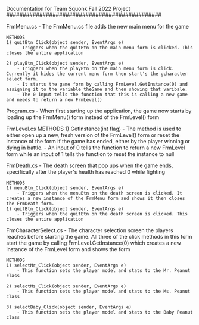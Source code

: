Documentation for Team Squonk Fall 2022 Project
###############################################

FrmMenu.cs
    - The FrmMenu.cs file adds the new main menu for the game

    METHODS
    1) quitBtn_Click(object sender, EventArgs e)
        - Triggers when the quitBtn on the main menu form is clicked. This closes the entire application

    2) playBtn_Click(object sender, EventArgs e)
        - Triggers when the playBtn on the main menu form is click. Currently it hides the current menu form then start's the gcharacter select form.
        - It starts the game form by calling FrmLevel.GetInstance(0) and assigning it to the variable theGame and then showing that varibale.
        - The 0 input tells the function that this is calling a new game and needs to return a new FrmLevel()

Program.cs
    - When first starting up the application, the game now starts by loading up the FrmMenu() form instead of the FrmLevel() form

FrmLevel.cs
    METHODS
    1) GetInstance(int flag)
        - The method is used to either open up a new, fresh version of the FrmLevel() form or reset the instance of the form if the game has ended, either by the player winning or dying in battle. 
        - An input of 0 tells the function to return a new FrmLevel form while an input of 1 tells the function to reset the instance to null

FrmDeath.cs
    - The death screen that pop ups when the game ends, specifically after the player's health has reached 0 while fighting

    METHODS
    1) menuBtn_Click(object sender, EventArgs e)
        - Triggers when the menuBtn on the death screen is clicked. It creates a new instance of the FrmMenu form and shows it then closes the FrmDeath form.
    1) quitBtn_Click(object sender, EventArgs e)
        - Triggers when the quitBtn on the death screen is clicked. This closes the entire application

FrmCharacterSelect.cs
    - The character selection screen the players reaches before starting the game. All three of the click methods in this form start the game by calling FrmLevel.GetInstance(0) which creates a new instance of the FrmLevel form and shows the form

    METHODS
    1) selectMr_Click(object sender, EventArgs e)
        - This function sets the player model and stats to the Mr. Peanut class

    2) selectMs_Click(object sender, EventArgs e)
        - This function sets the player model and stats to the Ms. Peanut class
        
    3) selectBaby_Click(object sender, EventArgs e)
        - This function sets the player model and stats to the Baby Peanut class

